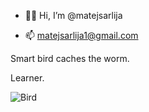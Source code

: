 - 🙇🏼 Hi, I’m @matejsarlija

- 📫 matejsarlija1@gmail.com

Smart bird caches the worm.

Learner.

![Bird](https://www.mediastorehouse.com/p/629/dunnock-bird-15413949.jpg)


